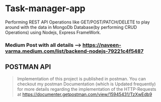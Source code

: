 # Task-manager-app
Performing REST API Operations like GET/POST/PATCH/DELETE to play around with the data in MongoDb Database(by performing CRUD Operations) using Nodejs, Express FrameWork.


### Medium Post with all details --> https://naveen-varma.medium.com/list/backend-nodejs-79221c4f5487


## POSTMAN API
> Implementation of this project is published in postman. You can checkout my postman Documentation (which is Updated frequently) for more details regarding the implementation of the HTTP-Requests at https://documenter.getpostman.com/view/15945431/TzXwEdb9
